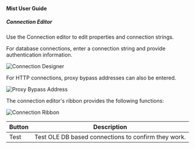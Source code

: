 #### Mist User Guide
##### Connection Editor

Use the Connection editor to edit properties and connection strings.

For database connections, enter a connection string and provide authentication information.

![Connection Designer](/img/bimlstudio/Connection1.png)

For HTTP connections, proxy bypass addresses can also be entered.

![Proxy Bypass Address](/img/bimlstudio/Connection2.png)

The connection editor's ribbon provides the following functions:

![Connection Ribbon](/img/bimlstudio/Connection3.png)

Button | Description
--- | ---
Test | Test OLE DB based connections to confirm they work.